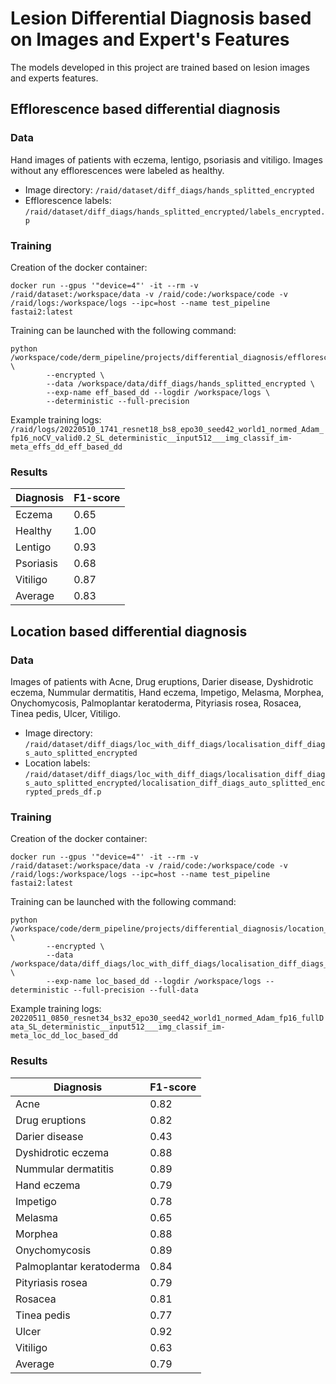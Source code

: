 # Lesion Differential Diagnosis based on Images and Expert's Features
The models developed in this project are trained based on lesion images and experts features.

## Efflorescence based differential diagnosis
### Data
Hand images of patients with eczema, lentigo, psoriasis and vitiligo.
Images without any efflorescences were labeled as healthy.
* Image directory: `/raid/dataset/diff_diags/hands_splitted_encrypted`
* Efflorescence labels: `/raid/dataset/diff_diags/hands_splitted_encrypted/labels_encrypted.p`

### Training
Creation of the docker container:
```
docker run --gpus '"device=4"' -it --rm -v /raid/dataset:/workspace/data -v /raid/code:/workspace/code -v /raid/logs:/workspace/logs --ipc=host --name test_pipeline fastai2:latest
```
Training can be launched with the following command:
```
python /workspace/code/derm_pipeline/projects/differential_diagnosis/efflorescence_based.py \
        --encrypted \
        --data /workspace/data/diff_diags/hands_splitted_encrypted \
        --exp-name eff_based_dd --logdir /workspace/logs \
        --deterministic --full-precision
```
Example training logs: `/raid/logs/20220510_1741_resnet18_bs8_epo30_seed42_world1_normed_Adam_fp16_noCV_valid0.2_SL_deterministic__input512___img_classif_im-meta_effs_dd_eff_based_dd`

### Results
| Diagnosis | F1-score |
|-----------|----------|
| Eczema    | 0.65     |
| Healthy   | 1.00     |
| Lentigo   | 0.93     |
| Psoriasis | 0.68     |
| Vitiligo  | 0.87     |
| Average   | 0.83     |

## Location based differential diagnosis
### Data
Images of patients with Acne, Drug eruptions, Darier disease, Dyshidrotic eczema, Nummular dermatitis, Hand eczema, Impetigo, Melasma, Morphea, Onychomycosis, Palmoplantar keratoderma, Pityriasis rosea, Rosacea, Tinea pedis, Ulcer, Vitiligo.
* Image directory: `/raid/dataset/diff_diags/loc_with_diff_diags/localisation_diff_diags_auto_splitted_encrypted`
* Location labels: `/raid/dataset/diff_diags/loc_with_diff_diags/localisation_diff_diags_auto_splitted_encrypted/localisation_diff_diags_auto_splitted_encrypted_preds_df.p`

### Training
Creation of the docker container:
```
docker run --gpus '"device=4"' -it --rm -v /raid/dataset:/workspace/data -v /raid/code:/workspace/code -v /raid/logs:/workspace/logs --ipc=host --name test_pipeline fastai2:latest
```
Training can be launched with the following command:
```
python /workspace/code/derm_pipeline/projects/differential_diagnosis/location_based.py \
        --encrypted \
        --data /workspace/data/diff_diags/loc_with_diff_diags/localisation_diff_diags_auto_splitted_encrypted \
        --exp-name loc_based_dd --logdir /workspace/logs --deterministic --full-precision --full-data
```
Example training logs: `20220511_0850_resnet34_bs32_epo30_seed42_world1_normed_Adam_fp16_fullData_SL_deterministic__input512___img_classif_im-meta_loc_dd_loc_based_dd`

### Results
| Diagnosis                | F1-score |
|--------------------------|----------|
| Acne                     | 0.82     |
| Drug eruptions           | 0.82     |
| Darier disease           | 0.43     |
| Dyshidrotic eczema       | 0.88     |
| Nummular dermatitis      | 0.89     |
| Hand eczema              | 0.79     |
| Impetigo                 | 0.78     |
| Melasma                  | 0.65     |
| Morphea                  | 0.88     |
| Onychomycosis            | 0.89     |
| Palmoplantar keratoderma | 0.84     |
| Pityriasis rosea         | 0.79     |
| Rosacea                  | 0.81     |
| Tinea pedis              | 0.77     |
| Ulcer                    | 0.92     |
| Vitiligo                 | 0.63     |
| Average                  | 0.79     |

